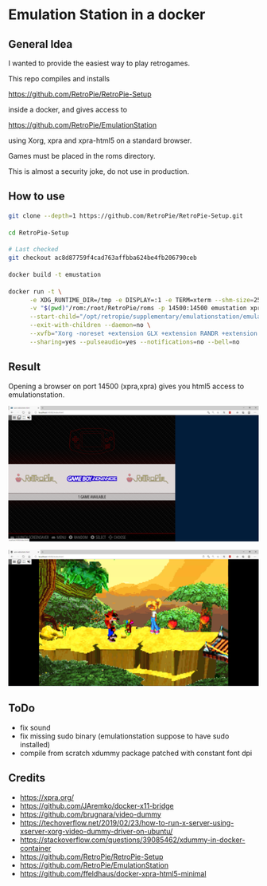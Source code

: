 Emulation Station in a docker 
==================

## General Idea

I wanted to provide the easiest way to play retrogames.

This repo compiles and installs

https://github.com/RetroPie/RetroPie-Setup

inside a docker, and gives access to 

https://github.com/RetroPie/EmulationStation

using Xorg, xpra and xpra-html5 on a standard browser.

Games must be placed in the roms directory. 

This is almost a security joke, do not use in production.

## How to use

```bash
git clone --depth=1 https://github.com/RetroPie/RetroPie-Setup.git

cd RetroPie-Setup

# Last checked
git checkout ac8d87759f4cad763affbba624be4fb206790ceb

docker build -t emustation 

docker run -t \
      -e XDG_RUNTIME_DIR=/tmp -e DISPLAY=:1 -e TERM=xterm --shm-size=256m \
      -v "$(pwd)"/rom:/root/RetroPie/roms -p 14500:14500 emustation xpra start --bind-tcp=0.0.0.0:10000 --html=on \
      --start-child="/opt/retropie/supplementary/emulationstation/emulationstation --resolution 1024 768" \
      --exit-with-children --daemon=no \
      --xvfb="Xorg -noreset +extension GLX +extension RANDR +extension RENDER -logfile ./xdummy.log -config /etc/X11/xorg.conf" \
      --sharing=yes --pulseaudio=yes --notifications=no --bell=no

```

## Result

Opening a browser on port 14500 (xpra,xpra) gives you html5 access to emulationstation.

![Emulationstation menu](/screenshot/emulationstation.PNG?raw=true "Emulationstation menu")

![Crash Bandicot GBA version](/screenshot/crash_bandicot_gba.PNG?raw=true "Crash Bandicot GameBoyAdvanced version")

## ToDo
- fix sound
- fix missing sudo binary (emulationstation suppose to have sudo installed)
- compile from scratch xdummy package patched with constant font dpi

## Credits
- https://xpra.org/
- https://github.com/JAremko/docker-x11-bridge
- https://github.com/brugnara/video-dummy
- https://techoverflow.net/2019/02/23/how-to-run-x-server-using-xserver-xorg-video-dummy-driver-on-ubuntu/
- https://stackoverflow.com/questions/39085462/xdummy-in-docker-container
- https://github.com/RetroPie/RetroPie-Setup
- https://github.com/RetroPie/EmulationStation
- https://github.com/ffeldhaus/docker-xpra-html5-minimal
